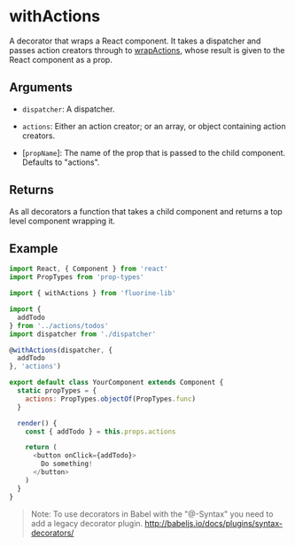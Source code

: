 # withActions

A decorator that wraps a React component. It takes a dispatcher and
passes action creators through to [wrapActions](wrapActions.md), whose
result is given to the React component as a prop.

## Arguments

- `dispatcher`: A dispatcher.

- `actions`: Either an action creator; or an array, or object containing
  action creators.

- [`propName`]: The name of the prop that is passed to the child component.
  Defaults to "actions".

## Returns

As all decorators a function that takes a child component and returns a
top level component wrapping it.

## Example

```js
import React, { Component } from 'react'
import PropTypes from 'prop-types'

import { withActions } from 'fluorine-lib'

import {
  addTodo
} from '../actions/todos'
import dispatcher from './dispatcher'

@withActions(dispatcher, {
  addTodo
}, 'actions')

export default class YourComponent extends Component {
  static propTypes = {
    actions: PropTypes.objectOf(PropTypes.func)
  }

  render() {
    const { addTodo } = this.props.actions

    return (
      <button onClick={addTodo}>
        Do something!
      </button>
    )
  }
}
```

> Note: To use decorators in Babel with the "@-Syntax" you need to add a
> legacy decorator plugin. http://babeljs.io/docs/plugins/syntax-decorators/
